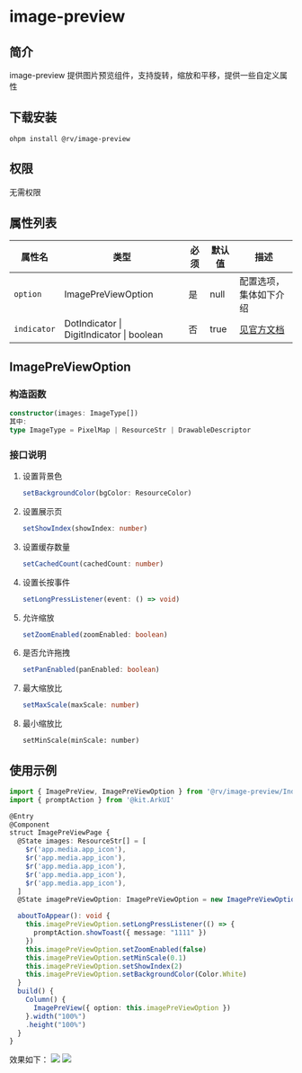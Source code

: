 # image-preview

## 简介

image-preview 提供图片预览组件，支持旋转，缩放和平移，提供一些自定义属性

## 下载安装

`ohpm install @rv/image-preview`

## 权限

无需权限

## 属性列表

| 属性名         | 类型            | 必须              | 默认值     | 描述          |
|-------------|---------------|-----------------|---------|-------------|
| `option`    | ImagePreViewOption | 是               | null    | 配置选项，集体如下介绍 |
| `indicator` | DotIndicator \| DigitIndicator \| boolean | 否           | true | [见官方文档](https://developer.huawei.com/consumer/cn/doc/harmonyos-references/ts-container-swiper-0000001862607461#ZH-CN_TOPIC_0000001862607461__indicator10) |

## ImagePreViewOption

### 构造函数

```ts
constructor(images: ImageType[])
其中:
type ImageType = PixelMap | ResourceStr | DrawableDescriptor
```

### 接口说明

1. 设置背景色
   ```typescript
   setBackgroundColor(bgColor: ResourceColor)
   ```

2. 设置展示页

   ```typescript
   setShowIndex(showIndex: number)
   ```

3. 设置缓存数量

   ```ts
   setCachedCount(cachedCount: number)
   ```

4. 设置长按事件

   ```ts
   setLongPressListener(event: () => void)
   ```

5. 允许缩放

   ```ts
   setZoomEnabled(zoomEnabled: boolean)
   ```

6. 是否允许拖拽

   ```ts
   setPanEnabled(panEnabled: boolean)
   ```

7. 最大缩放比

   ```ts
   setMaxScale(maxScale: number)
   ```

8. 最小缩放比

   ```TS
   setMinScale(minScale: number)
   ```

## 使用示例

```typescript
import { ImagePreView, ImagePreViewOption } from '@rv/image-preview/Index'
import { promptAction } from '@kit.ArkUI'

@Entry
@Component
struct ImagePreViewPage {
  @State images: ResourceStr[] = [
    $r('app.media.app_icon'),
    $r('app.media.app_icon'),
    $r('app.media.app_icon'),
    $r('app.media.app_icon'),
    $r('app.media.app_icon'),
  ]
  @State imagePreViewOption: ImagePreViewOption = new ImagePreViewOption(this.images)

  aboutToAppear(): void {
    this.imagePreViewOption.setLongPressListener(() => {
      promptAction.showToast({ message: "1111" })
    })
    this.imagePreViewOption.setZoomEnabled(false)
    this.imagePreViewOption.setMinScale(0.1)
    this.imagePreViewOption.setShowIndex(2)
    this.imagePreViewOption.setBackgroundColor(Color.White)
  }
  build() {
    Column() {
      ImagePreView({ option: this.imagePreViewOption })
    }.width("100%")
    .height("100%")
  }
}
```

效果如下：
![](image/Screenshot_2024-04-30T221110.png)
![](image/Screenshot_2024-04-30T221245.png)
